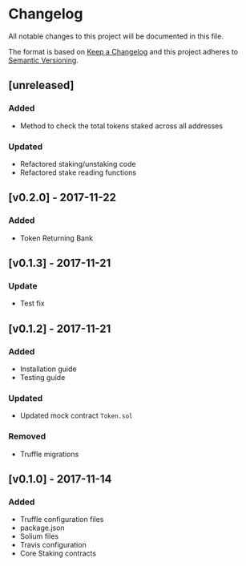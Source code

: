 # Changelog

All notable changes to this project will be documented in this file.

The format is based on [Keep a Changelog](http://keepachangelog.com/en/1.0.0/)
and this project adheres to [Semantic Versioning](http://semver.org/spec/v2.0.0.html).

## [unreleased]

### Added
 - Method to check the total tokens staked across all addresses
 
### Updated
 - Refactored staking/unstaking code
 - Refactored stake reading functions

## [v0.2.0] - 2017-11-22

### Added
 - Token Returning Bank

## [v0.1.3] - 2017-11-21

### Update
 - Test fix

## [v0.1.2] - 2017-11-21

### Added
 - Installation guide
 - Testing guide
 
### Updated
 - Updated mock contract ```Token.sol```

### Removed
 - Truffle migrations

## [v0.1.0] - 2017-11-14

### Added
 - Truffle configuration files
 - package.json
 - Solium files
 - Travis configuration
 - Core Staking contracts
